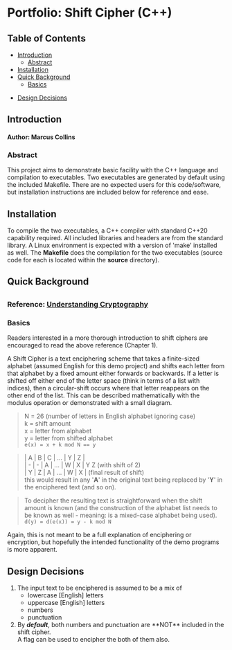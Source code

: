 # Portfolio: Shift Cipher (C++)

## Table of Contents
* [Introduction](#intro)
	- [Abstract](#abstact)
* [Installation](#install)
* [Quick Background](#quick-backgnd)
	* [Basics](#backgnd-basis)
+ [Design Decisions](#design-decisions)
	
<h2 id='intro'>Introduction</h2>
<h4>Author: Marcus Collins</h4>

<h3 id='abstract'>Abstract</h3>
This project aims to demonstrate basic facility with the C++ language and compilation to executables. Two executables are generated by default using the 
included Makefile. 
There are no expected users for this code/software, but installation
instructions are included below for reference and ease.

<h2 id="install">Installation</h2>
To compile the two executables, a C++ compiler with standard C++20 capability
required. All included libraries and headers are from the standard library.
A Linux environment is expected with a version of 'make' installed as well.
The <b>Makefile</b> does the compilation for the two executables (source code 
for each is located within the <b>source</b> directory).

<h2 id="quick-backgnd">Quick Background<h2>
<h3>Reference: <a href="https://www.cryptography-textbook.com/">Understanding Cryptography</a></h3>

<h3 id="backgnd-basics">Basics</h3>
Readers interested in a more thorough introduction to shift ciphers
are encouraged to read the above reference (Chapter 1). 

A Shift Cipher is a text enciphering scheme that takes a finite-sized 
alphabet (assumed English for this demo project) and shifts each 
letter from that alphabet by a fixed amount either forwards or
backwards. If a letter is shifted off either end of the letter space 
(think in terms of a list with indices), then a circular-shift occurs
where that letter reappears on the other end of the list. This can be
described mathematically with the modulus operation or demonstrated 
with a small diagram.
> N = 26 (number of letters in English alphabet ignoring case) <br>
> k = shift amount <br>
> x = letter from alphabet <br>
> y = letter from shifted alphabet <br>
> `e(x) = x + k mod N == y`

> | A | B | C | ... | Y | Z | <br>
> | - | - | A | ... | W | X |  Y  Z  (with shift of 2) <br>
> | Y | Z | A | ... | W | X |  (final result of shift) <br>
> this would result in any '**A**' in the original text being replaced
> by '**Y**' in the enciphered text (and so on).

> To decipher the resulting text is straightforward when the
> shift amount is known (and the construction of the alphabet list 
> needs to be known as well - meaning: is a mixed-case alphabet 
> being used). <br>
> `d(y) = d(e(x)) = y - k mod N`

Again, this is not meant to be a full explanation of enciphering or 
encryption, but hopefully the intended functionality of the demo 
programs is more apparent.

<h2 id="design-decisions">Design Decisions</h2>
<ol>
<li> The input text to be enciphered is assumed to be a mix of
	<ul>
	<li>lowercase [English] letters</li>
	<li>uppercase [English] letters</li>
	<li>numbers</li>
	<li>punctuation</li>
	</ul>
</li>
<li>By <b><i>default</i></b>, both numbers and punctuation are **NOT** included in the shift cipher. <br>A flag can be used to encipher the both of them also.</li>
</ol>


